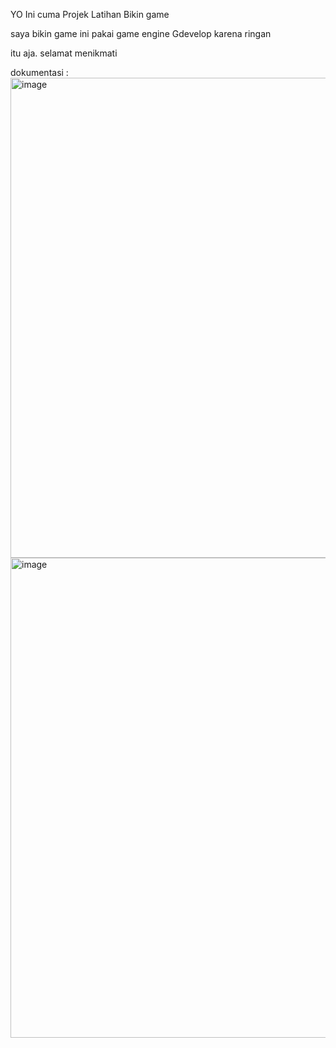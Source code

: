 YO Ini cuma Projek Latihan Bikin game

saya bikin game ini pakai game engine Gdevelop karena ringan

itu aja. selamat menikmati


dokumentasi :
<img width="1366" height="768" alt="image" src="https://github.com/user-attachments/assets/0a932415-98f0-490f-9f0c-2a90d231c9ae" />
<br/>
<img width="1366" height="768" alt="image" src="https://github.com/user-attachments/assets/a993d877-b80b-4ea2-af5d-10b8ac5f157f" />

